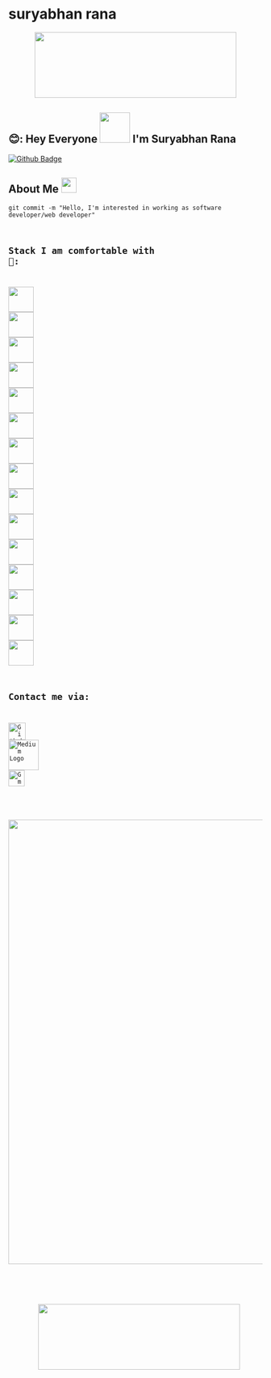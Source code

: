 
# suryabhan rana


<!---
SuryabhanRana/SuryabhanRana is a ✨ special ✨ repository because its `README.md` (this file) appears on your GitHub profile.
You can click the Preview link to take a look at your changes.
--->

<p align="center">
  <img src="https://cliply.co/wp-content/uploads/2021/08/472108440_HELLO_STICKER_400px.gif" height="130" width="400">
</p>
 
## 😊: Hey Everyone <img src="https://cliply.co/wp-content/uploads/2019/06/391906110_WAVING_HAND_400px.gif" width="60px"> I'm Suryabhan Rana 


[![Github Badge](https://img.shields.io/badge/github-%23100000.svg?&style=for-the-badge&logo=github&logoColor=white)](https://github.com/SuryabhanRana)






## About Me <img src="https://github.com/TheDudeThatCode/TheDudeThatCode/blob/master/Assets/Mario_Hello_Big.gif" width="30px">
<code>git commit -m "Hello, I'm interested in working as software developer/web developer"

  
  
  





  
  
  
  
## Stack I am comfortable with 🚀:
<code><img height="50" src="https://www.vectorlogo.zone/logos/python/python-ar21.svg"></code>
<code><img height="50" src="https://github.com/AwesomeLogos/logomono/blob/gh-pages/logos/tableau-software.svg"></code>
<code><img height="50" src="https://www.vectorlogo.zone/logos/r-project/r-project-ar21.svg"></code>
<code><img height="50" src="https://www.vectorlogo.zone/logos/mysql/mysql-horizontal.svg"></code>
<code><img height="50" src="https://www.vectorlogo.zone/logos/github/github-ar21.svg"></code>
<code><img height="50" src="https://www.vectorlogo.zone/logos/jupyter/jupyter-ar21.svg"></code>
<code><img height="50" src="https://www.vectorlogo.zone/logos/numpy/numpy-ar21.svg"></code>
<code><img height="50" src="https://pandas.pydata.org/static/img/pandas.svg"></code>
<code><img height="50" src="https://upload.wikimedia.org/wikipedia/commons/thumb/5/5f/Microsoft_Office_logo_%282019%E2%80%93present%29.svg/768px-Microsoft_Office_logo_%282019%E2%80%93present%29.svg.png?20220617141445"></code>
<code><img height="50" src="https://www.fullstackpython.com/img/logos/matplotlib.png"></code>
<code><img height="50" src="https://www.vectorlogo.zone/logos/w3_html5/w3_html5-ar21.svg"></code>
<code><img height="50" src="https://upload.wikimedia.org/wikipedia/commons/thumb/c/cf/New_Power_BI_Logo.svg/120px-New_Power_BI_Logo.svg.png?20210102182532"></code>
<code><img height="50" src="https://seaborn.pydata.org/_images/logo-wide-lightbg.svg"></code>
<code><img height="50" src="https://seeklogo.com/images/M/microsoft-excel-logo-F8C90B4427-seeklogo.com.png"></code>
<code><img height="50" src="https://plotly.com/all_static/images/icon-dash.png"></code>
  
  
  
  
  
## Contact me via:
 [<img src="https://cdn.svgporn.com/logos/github-icon.svg" alt="Github logo" width="34">](https://github.com/SuryabhanRana)  [<img src="https://cdn.svgporn.com/logos/medium.svg" alt="Medium Logo" width="60">](https://medium.com/@suryabhanrana981)  [<img src="https://github.com/TheDudeThatCode/TheDudeThatCode/blob/master/Assets/Gmail.svg" alt="Gmail logo" height="32">](mailto:suryabhanrana981@gmail.com)

<p align="center">
  <img src="https://media1.giphy.com/media/qgQUggAC3Pfv687qPC/giphy.gif?cid=ecf05e478ad5hxu2rar4hkruia6uq8k8hzv6exvvan27clsd&rid=giphy.gif&ct=g" width="880">
</p> 

 <p align="center">
  <img src="https://cliply.co/wp-content/uploads/2021/08/472108170_THANK_YOU_STICKER_400px.gif" height="130" width="400">
</p>
 
